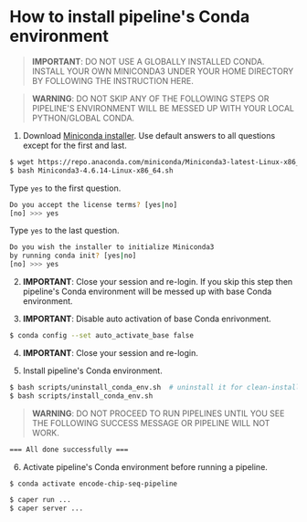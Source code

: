 # How to install pipeline's Conda environment

> **IMPORTANT**: DO NOT USE A GLOBALLY INSTALLED CONDA. INSTALL YOUR OWN MINICONDA3 UNDER YOUR HOME DIRECTORY BY FOLLOWING THE INSTRUCTION HERE.

> **WARNING**: DO NOT SKIP ANY OF THE FOLLOWING STEPS OR PIPELINE'S ENVIRONMENT WILL BE MESSED UP WITH YOUR LOCAL PYTHON/GLOBAL CONDA.

1) Download [Miniconda installer](https://repo.anaconda.com/miniconda/Miniconda3-latest-Linux-x86_64.sh). Use default answers to all questions except for the first and last.
  ```bash
  $ wget https://repo.anaconda.com/miniconda/Miniconda3-latest-Linux-x86_64.sh
  $ bash Miniconda3-4.6.14-Linux-x86_64.sh
  ```

  Type `yes` to the first question.
  ```bash
  Do you accept the license terms? [yes|no]
  [no] >>> yes
  ```

  Type `yes` to the last question.
  ```bash
  Do you wish the installer to initialize Miniconda3
  by running conda init? [yes|no]
  [no] >>> yes
  ```

2) **IMPORTANT**: Close your session and re-login. If you skip this step then pipeline's Conda environment will be messed up with base Conda environment.

3) **IMPORTANT**: Disable auto activation of base Conda enrivonment. 
  ```bash
  $ conda config --set auto_activate_base false
  ```

4) **IMPORTANT**: Close your session and re-login.

5) Install pipeline's Conda environment.

  ```bash
  $ bash scripts/uninstall_conda_env.sh  # uninstall it for clean-install
  $ bash scripts/install_conda_env.sh
  ```

> **WARNING**: DO NOT PROCEED TO RUN PIPELINES UNTIL YOU SEE THE FOLLOWING SUCCESS MESSAGE OR PIPELINE WILL NOT WORK.
  ```bash
  === All done successfully ===
  ```

6) Activate pipeline's Conda environment before running a pipeline.
  ```bash
  $ conda activate encode-chip-seq-pipeline

  $ caper run ...
  $ caper server ...
  ```
